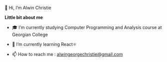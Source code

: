 👋 Hi, I’m Alwin Christie

**Little bit about me**

* 🎓 I’m currently studying Computer Programming and Analysis course at Georgian College

* 🌱 I’m currently learning React⚛️

* 📫 How to reach me : alwingeorgechristie@gmail.com  

<!---
AlwinGC/AlwinGC is a ✨ special ✨ repository because its `README.md` (this file) appears on your GitHub profile.
You can click the Preview link to take a look at your changes.
--->
